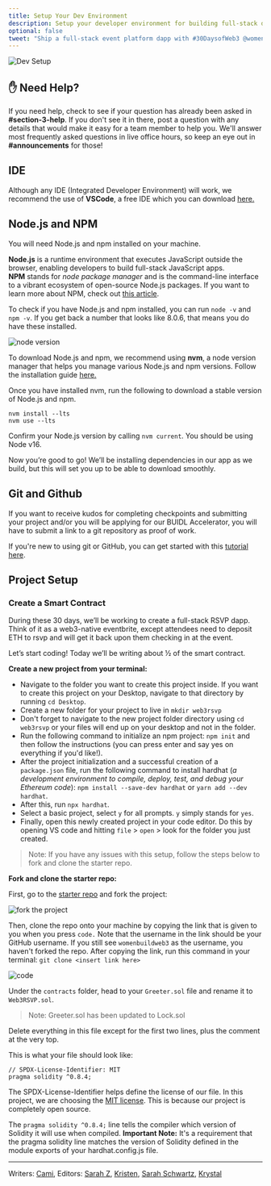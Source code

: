 ```yaml
---
title: Setup Your Dev Environment
description: Setup your developer environment for building full-stack dapps.
optional: false
tweet: "Ship a full-stack event platform dapp with #30DaysofWeb3 @womenbuildweb3 🎫"
---
```


![Dev Setup](https://user-images.githubusercontent.com/15064710/180662024-6fa3c838-c8c4-4586-8d84-33ad0aa4a9f1.png)

## ✋ Need Help?

If you need help, check to see if your question has already been asked in **#section-3-help**. If you don't see it in there, post a question with any details that would make it easy for a team member to help you. We'll answer most frequently asked questions in live office hours, so keep an eye out in **#announcements** for those!

## IDE

Although any IDE (Integrated Developer Environment) will work, we recommend the use of **VSCode**, a free IDE which you can download [here.](https://code.visualstudio.com/download)

## Node.js and NPM

You will need Node.js and npm installed on your machine.

**Node.js** is a runtime environment that executes JavaScript outside the browser, enabling developers to build full-stack JavaScript apps. **NPM** stands for *node package manager* and is the command-line interface to a vibrant ecosystem of open-source Node.js packages. If you want to learn more about NPM, check out [this article](https://nodesource.com/blog/an-absolute-beginners-guide-to-using-npm/).

To check if you have Node.js and npm installed, you can run `node -v` and `npm -v`. If you get back a number that looks like 8.0.6, that means you do have these installed.

![node version](https://user-images.githubusercontent.com/15346823/179375406-e00e704f-0dfe-40a4-82a3-82463766fe4c.png)

To download Node.js and npm, we recommend using **nvm**, a node version manager that helps you manage various Node.js and npm versions. Follow the installation guide [here.](https://github.com/nvm-sh/nvm#installing-and-updating)

Once you have installed nvm, run the following to download a stable version of Node.js and npm.

```
nvm install --lts
nvm use --lts
```

Confirm your Node.js version by calling `nvm current`. You should be using Node v16.

Now you’re good to go! We’ll be installing dependencies in our app as we build, but this will set you up to be able to download smoothly.

## Git and Github

If you want to receive kudos for completing checkpoints and submitting your project and/or you will be applying for our BUIDL Accelerator, you will have to submit a link to a git repository as proof of work.

If you're new to using git or GitHub, you can get started with this [tutorial here](https://www.youtube.com/watch?v=8Dd7KRpKeaE).

## Project Setup

### Create a Smart Contract

During these 30 days, we’ll be working to create a full-stack RSVP dapp. Think of it as a web3-native eventbrite, except attendees need to deposit ETH to rsvp and will get it back upon them checking in at the event.

Let’s start coding! Today we’ll be writing about ½ of the smart contract.

**Create a new project from your terminal:**

- Navigate to the folder you want to create this project inside. If you want to create this project on your Desktop, navigate to that directory by running `cd Desktop`.
- Create a new folder for your project to live in `mkdir web3rsvp`
- Don't forget to navigate to the new project folder directory using `cd web3rsvp` or your files will end up on your desktop and not in the folder.
- Run the following command to initialize an npm project: `npm init` and then follow the instructions (you can press enter and say yes on everything if you'd like!).
- After the project initialization and a successful creation of a `package.json` file, run the following command to install hardhat (_a development environment to compile, deploy, test, and debug your Ethereum code_): `npm install --save-dev hardhat` or `yarn add --dev hardhat`.
- After this, run `npx hardhat`.
- Select a basic project, select `y` for all prompts. `y` simply stands for `yes`.
- Finally, open this newly created project in your code editor. Do this by opening VS code and hitting `file` > `open` > look for the folder you just created.

> Note: If you have any issues with this setup, follow the steps below to fork and clone the starter repo.

**Fork and clone the starter repo:**

First, go to the [starter repo](https://github.com/womenbuildweb3/hardhat-sample) and fork the project:

![fork the project](https://user-images.githubusercontent.com/56278409/183780829-826e0ed4-1e01-4678-8d2e-9fe54bd8913d.png)

Then, clone the repo onto your machine by copying the link that is given to you when you press `code.` Note that the username in the link should be your GitHub username. If you still see `womenbuildweb3` as the username, you haven't forked the repo. After copying the link, run this command in your terminal:
`git clone <insert link here>`

![code](https://user-images.githubusercontent.com/56278409/183777859-a5bcbf8f-a641-4ad4-9181-1b347ecd34a3.png)

Under the `contracts` folder, head to your `Greeter.sol` file and rename it to `Web3RSVP.sol`.

> Note: Greeter.sol has been updated to Lock.sol

Delete everything in this file except for the first two lines, plus the comment at the very top.

This is what your file should look like:

```solidity
// SPDX-License-Identifier: MIT
pragma solidity ^0.8.4;
```

The SPDX-License-Identifier helps define the license of our file. In this project, we are choosing the [MIT license](https://spdx.org/licenses/MIT.html). This is because our project is completely open source.

The `pragma solidity ^0.8.4;` line tells the compiler which version of Solidity it will use when compiled. **Important Note:** It's a requirement that the pragma solidity line matches the version of Solidity defined in the module exports of your hardhat.config.js file.

---

Writers: [Cami](https://twitter.com/camiinthisthang),
Editors: [Sarah Z](https://twitter.com/haegeez), [Kristen](https://twitter.com/cuddleofdeath), [Sarah Schwartz](https://twitter.com/schwartzswartz), [Krystal](https://twitter.com/theekrystallee)
